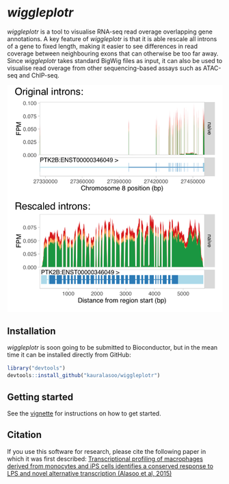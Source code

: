 
# _wiggleplotr_
_wiggleplotr_ is a tool to visualise RNA-seq read overage overlapping gene annotations. A key feature of _wiggleplotr_ is that it is able rescale all introns of a gene to fixed length, making it easier to see differences in read coverage between neighbouring exons that can otherwise be too far away. Since _wiggleplotr_ takes standard BigWig files as input, it can also be used to visualise read overage from other sequencing-based assays such as ATAC-seq and ChIP-seq. 

![Rescaled introns](PTK2B.png) 

## Installation
_wiggleplotr_ is soon going to be submitted to Bioconductor, but in the mean time it can be installed directly from GitHub:
```r
library("devtools")
devtools::install_github("kauralasoo/wiggleplotr")
```
## Getting started
See the [vignette](https://htmlpreview.github.io/?https://github.com/kauralasoo/wiggleplotr/blob/master/vignettes/wiggleplotr.html) for instructions on how to get started.

## Citation
If you use this software for research, please cite the following paper in which it was first described: [Transcriptional profiling of macrophages derived from monocytes and iPS cells identifies a conserved response to LPS and novel alternative transcription (Alasoo et al, 2015)](http://www.nature.com/articles/srep12524)
